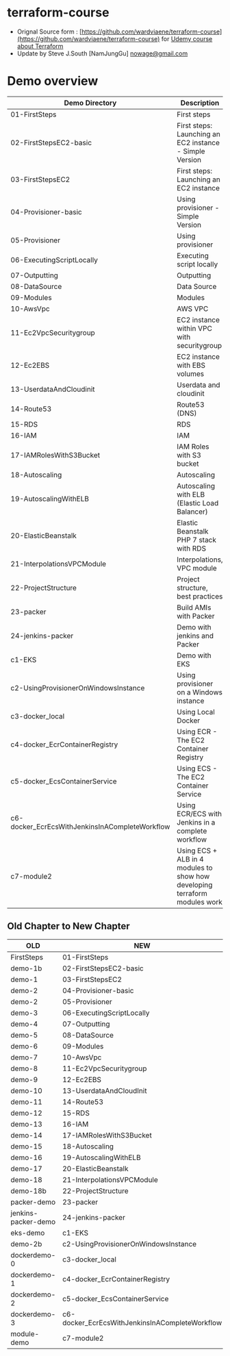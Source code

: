 # terraform-course
* Orignal Source form : [https://github.com/wardviaene/terraform-course](https://github.com/wardviaene/terraform-course) for  [Udemy course about Terraform](https://www.udemy.com/learn-devops-infrastructure-automation-with-terraform/?couponCode=TERRAFORM_GIT)
* Update by Steve J.South [NamJungGu] <nowage@gmail.com>

# Demo overview
Demo Directory                                  | Description
------------------------------------------------| -------------
01-FirstSteps                                   | First steps
02-FirstStepsEC2-basic                          | First steps: Launching an EC2 instance - Simple Version
03-FirstStepsEC2                                | First steps: Launching an EC2 instance
04-Provisioner-basic                            | Using provisioner - Simple Version
05-Provisioner                                  | Using provisioner
06-ExecutingScriptLocally                       | Executing script locally
07-Outputting                                   | Outputting
08-DataSource                                   | Data Source
09-Modules                                      | Modules
10-AwsVpc                                       | AWS VPC
11-Ec2VpcSecuritygroup                          | EC2 instance within VPC with securitygroup
12-Ec2EBS                                       | EC2 instance with EBS volumes
13-UserdataAndCloudinit                         | Userdata and cloudinit
14-Route53                                      | Route53 (DNS)
15-RDS                                          | RDS
16-IAM                                          | IAM
17-IAMRolesWithS3Bucket                         | IAM Roles with S3 bucket
18-Autoscaling                                  | Autoscaling
19-AutoscalingWithELB                           | Autoscaling with ELB (Elastic Load Balancer)
20-ElasticBeanstalk                             | Elastic Beanstalk PHP 7 stack with RDS
21-InterpolationsVPCModule                      | Interpolations, VPC module
22-ProjectStructure                             | Project structure, best practices
23-packer                                       | Build AMIs with Packer
24-jenkins-packer                               | Demo with jenkins and Packer
c1-EKS                                          | Demo with EKS
c2-UsingProvisionerOnWindowsInstance            | Using provisioner on a Windows instance
c3-docker_local                                 | Using Local Docker 
c4-docker_EcrContainerRegistry                  | Using ECR - The EC2 Container Registry
c5-docker_EcsContainerService                   | Using ECS - The EC2 Container Service
c6-docker_EcrEcsWithJenkinsInACompleteWorkflow  | Using ECR/ECS with Jenkins in a complete workflow
c7-module2                                      | Using ECS + ALB in 4 modules to show how developing terraform modules work





## Old Chapter to New Chapter
OLD                  | NEW
---------------------|------------------------------------------
FirstSteps           |  01-FirstSteps              
demo-1b              |  02-FirstStepsEC2-basic          
demo-1               |  03-FirstStepsEC2         
demo-2               |  04-Provisioner-basic         
demo-2               |  05-Provisioner         
demo-3               |  06-ExecutingScriptLocally         
demo-4               |  07-Outputting         
demo-5               |  08-DataSource         
demo-6               |  09-Modules         
demo-7               |  10-AwsVpc         
demo-8               |  11-Ec2VpcSecuritygroup         
demo-9               |  12-Ec2EBS         
demo-10              |  13-UserdataAndCloudInit          
demo-11              |  14-Route53          
demo-12              |  15-RDS          
demo-13              |  16-IAM          
demo-14              |  17-IAMRolesWithS3Bucket          
demo-15              |  18-Autoscaling          
demo-16              |  19-AutoscalingWithELB          
demo-17              |  20-ElasticBeanstalk          
demo-18              |  21-InterpolationsVPCModule          
demo-18b             |  22-ProjectStructure           
packer-demo          |  23-packer                      
jenkins-packer-demo  |  24-jenkins-packer                       
eks-demo             |  c1-EKS                       
demo-2b              |  c2-UsingProvisionerOnWindowsInstance          
dockerdemo-0         |  c3-docker_local               
dockerdemo-1         |  c4-docker_EcrContainerRegistry               
dockerdemo-2         |  c5-docker_EcsContainerService               
dockerdemo-3         |  c6-docker_EcrEcsWithJenkinsInACompleteWorkflow               
module-demo          |  c7-module2                                                             










